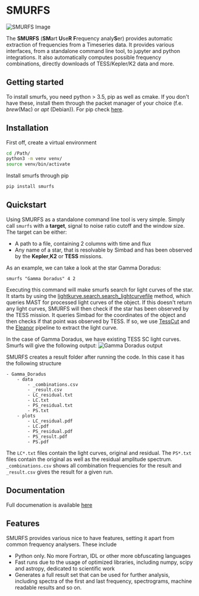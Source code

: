 # SMURFS
![SMURFS Image](https://i.imgur.com/wWe1q0y.png)

The **SMURFS** (**SM**art **U**se**R** **F**requency analy**S**er) provides automatic extraction of frequencies from
a Timeseries data. It provides various interfaces, from a standalone command line tool, to jupyter and python 
integrations. It also automatically computes possible frequency combinations, directly downloads of TESS/Kepler/K2 
data and more. 

## Getting started

To install smurfs, you need python > 3.5, pip as well as cmake. If you don't have these, install them through the
packet manager of your choice (f.e. _brew_(Mac) or _apt_ (Debian)). For pip check 
[here](https://pip.pypa.io/en/stable/installing/).

## Installation

First off, create a virtual environment

```bash
cd /Path/
python3 -m venv venv/
source venv/bin/activate
```

Install smurfs through pip

```bash
pip install smurfs
```

## Quickstart

Using SMURFS as a standalone command line tool is very simple. Simply call ```smurfs``` with a **target**, signal to noise
ratio cutoff and the window size. The target can be either:

- A path to a file, containing 2 columns with time and flux
- Any name of a star, that is resolvable by Simbad and has been observed by the **Kepler**,**K2** or **TESS** missions.

As an example, we can take a look at the star Gamma Doradus:
```
smurfs "Gamma Doradus" 4 2
```
Executing this command will make smurfs search for light curves of the star. It starts by using the 
[lightkurve.search.search_lightcurvefile](https://docs.lightkurve.org/api/lightkurve.search.search_lightcurvefile.html#lightkurve.search.search_lightcurvefile)
method, which queries MAST for processed light curves of the object. If this doesn't return any light curves, SMURFS 
will then check if the star has been observed by the TESS mission. It queries Simbad for the coordinates of the object 
and then checks if that point was observed by TESS. If so, we use [TessCut](https://mast.stsci.edu/tesscut/) and 
the [Eleanor](https://adina.feinste.in/eleanor/) pipeline to extract the light curve. 

In the case of Gamma Doradus, we have existing TESS SC light curves. Smurfs will give the following output:
![Gamma Doradus output](images/gamma_doradus_output.png)

SMURFS creates a result folder after running the code. In this case it has the following structure
```
- Gamma_Doradus
    - data
        - _combinations.csv
        - _result.csv
        - LC_residual.txt
        - LC.txt
        - PS_residual.txt
        - PS.txt         
    - plots
        - LC_residual.pdf
        - LC.pdf
        - PS_residual.pdf
        - PS_result.pdf
        - PS.pdf
```
The ```LC*.txt``` files contain the light curves, original and residual. The ```PS*.txt``` files contain the 
original as well as the residual amplitude spectrum. ```_combinations.csv``` shows all combination frequencies for the 
result and ```_result.csv``` gives the result for a given run.
 
## Documentation

Full documenation is available [here](https://smurfs.readthedocs.io/en/master/)

## Features

SMURFS provides various nice to have features, setting it apart
from common frequency analysers. These include

* Python only. No more Fortran, IDL or other more obfuscating languages 
* Fast runs due to the usage of optimized libraries, including numpy, scipy and astropy,
dedicated to scientific work
* Generates a full result set that can be used for further analysis, including 
spectra of the first and last frequency, spectrograms, machine readable results and so on.
